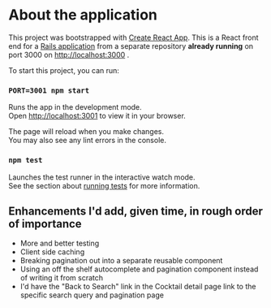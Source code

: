# About the application

This project was bootstrapped with [Create React App](https://github.com/facebook/create-react-app).
This is a React front end for a [Rails application](https://github.com/matt-hwy1/bartender) from a separate repository **already running** on port 3000 on [http://localhost:3000](http://localhost:3000) .

To start this project, you can run:

### `PORT=3001 npm start`

Runs the app in the development mode.\
Open [http://localhost:3001](http://localhost:3001) to view it in your browser.

The page will reload when you make changes.\
You may also see any lint errors in the console.

### `npm test`

Launches the test runner in the interactive watch mode.\
See the section about [running tests](https://facebook.github.io/create-react-app/docs/running-tests) for more information.

## Enhancements I'd add, given time, in rough order of importance
- More and better testing
- Client side caching
- Breaking pagination out into a separate reusable component
- Using an off the shelf autocomplete and pagination component instead of writing it from scratch
- I'd have the "Back to Search" link in the Cocktail detail page link to the specific search query and pagination page
